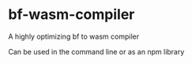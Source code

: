 # bf-wasm-compiler

A highly optimizing bf to wasm compiler

Can be used in the command line or as an npm library
